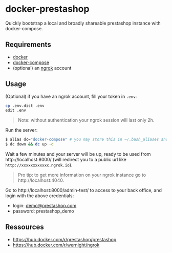 # docker-prestashop

Quickly bootstrap a local and broadly shareable prestashop instance with docker-compose.

## Requirements

- [docker](https://docs.docker.com/get-docker/)
- [docker-compose](https://docs.docker.com/compose/install/)
- (optional) an [ngrok](https://ngrok.com/) account

## Usage

(Optional) if you have an ngrok account, fill your token in `.env`:

```bash
cp .env.dist .env
edit .env
```

> Note: without authentication your ngrok session will last only 2h.

Run the server:

```bash
$ alias dc="docker-compose" # you may store this in ~/.bash_aliases and source ~/.bashrc
$ dc down && dc up -d
```

Wait a few minutes and your server will be up, ready to be used from http://localhost:8000/ (will redirect you to a public url like `http://xxxxxxxxxxxx.ngrok.io`).

> Pro tip: to get more information on your ngrok instance go to http://localhost:4040.

Go to http://localhost:8000/admin-test/ to access to your back office, and login with the above credentials:

* login: demo@prestashop.com
* password: prestashop_demo

## Ressources

- https://hub.docker.com/r/prestashop/prestashop
- https://hub.docker.com/r/wernight/ngrok
